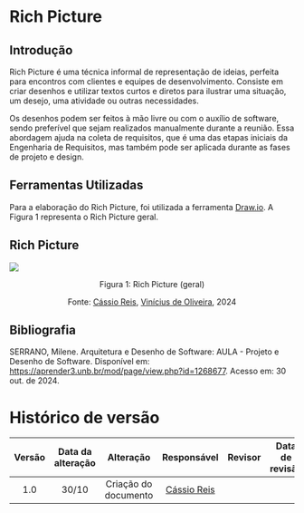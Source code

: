 # Rich Picture

## Introdução
Rich Picture é uma técnica informal de representação de ideias, perfeita para encontros com clientes e equipes de desenvolvimento. Consiste em criar desenhos e utilizar textos curtos e diretos para ilustrar uma situação, um desejo, uma atividade ou outras necessidades.

Os desenhos podem ser feitos à mão livre ou com o auxílio de software, sendo preferível que sejam realizados manualmente durante a reunião. Essa abordagem ajuda na coleta de requisitos, que é uma das etapas iniciais da Engenharia de Requisitos, mas também pode ser aplicada durante as fases de projeto e design.

## Ferramentas Utilizadas
Para a elaboração do Rich Picture, foi utilizada a ferramenta [Draw.io](https://www.drawio.com/). A Figura 1 representa o Rich Picture geral. 

## Rich Picture

<img src="/assets/richpictureGeral.png"/> 

<center>

Figura 1: Rich Picture (geral)

Fonte: [Cássio Reis](https://github.com/csreis72), [Vinícius de Oliveira](https://github.com/ViniciussdeOliveira), 2024

</center>

## Bibliografia

SERRANO, Milene. Arquitetura e Desenho de Software: AULA - Projeto e Desenho de Software. Disponível em: https://aprender3.unb.br/mod/page/view.php?id=1268677. Acesso em: 30 out. de 2024.

# Histórico de versão


| Versão | Data da alteração |         Alteração         |                    Responsável                     |                      Revisor                       | Data de revisão |
|:------:|:-----------------:|:-------------------------:|:--------------------------------------------------:|:--------------------------------------------------:|:---------------:|
|  1.0   |       30/10       |   Criação do documento    |   [Cássio Reis](https://github.com/csreis72)    |                                                    |                 |